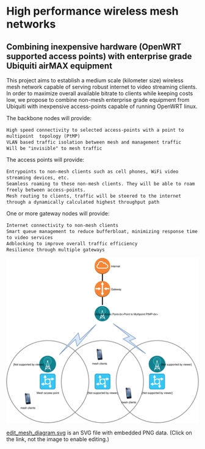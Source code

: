 # High performance wireless mesh networks
## Combining inexpensive hardware (OpenWRT supported access points) with enterprise grade Ubiquiti airMAX equipment

This project aims to establish a medium scale (kilometer size) wireless mesh network capable of serving robust internet to video streaming clients. In order to maximize overall available bitrate to clients while keeping costs low, we propose to combine non-mesh enterprise grade equipment from Ubiquiti with inexpensive access-points capable of running OpenWRT linux.

The backbone nodes will provide:
```
High speed connectivity to selected access-points with a point to multipoint  topology (PtMP)
VLAN based traffic isolation between mesh and management traffic
Will be "invisible" to mesh traffic
```

The access points will provide:
```
Entrypoints to non-mesh clients such as cell phones, WiFi video streaming devices, etc.
Seamless roaming to these non-mesh clients. They will be able to roam freely between access-points.
Mesh routing to clients, traffic will be steered to the internet through a dynamically calculated highest throughput path
```

One or more gateway nodes will provide:
```
Internet connectivity to non-mesh clients
Smart queue management to reduce bufferbloat, minimizing response time to video services
Adblocking to improve overall traffic efficiency
Resilience through multiple gateways
```



![Self-editing Diagram](https://github.com/AlverGant/mesh_2.0/blob/master/mesh2.0.svg)

<a href="https://www.draw.io/?lightbox=1&highlight=0000ff&edit=_blank&layers=1&nav=1&title=Mesh%202.0#Uhttps%3A%2F%2Fraw.githubusercontent.com%2FAlverGant%2Fmesh_2.0%2Fmaster%2FMesh%25202.0" target="_blank">edit_mesh_diagram.svg</a> is an SVG file with embedded PNG data. (Click on the link, not the image to enable editing.)
